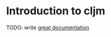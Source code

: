 # Introduction to cljm

TODO: write [great documentation](http://jacobian.org/writing/great-documentation/what-to-write/)
